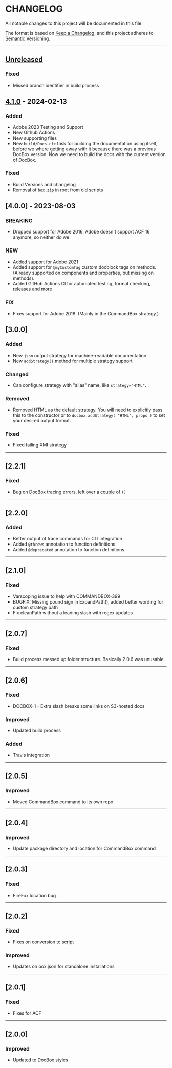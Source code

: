 # CHANGELOG

All notable changes to this project will be documented in this file.

The format is based on [Keep a Changelog](https://keepachangelog.com/en/1.0.0/),
and this project adheres to [Semantic Versioning](https://semver.org/spec/v2.0.0.html).

* * *

## [Unreleased]

### Fixed

- Missed branch identifier in build process

## [4.1.0] - 2024-02-13

### Added

- Adobe 2023 Testing and Support
- New Github Actions
- New supporting files
- New `build/Docs.cfc` task for building the documentation using itself, before we where getting away with it because there was a previous DocBox version. Now we need to build the docs with the current version of DocBox.

### Fixed

- Build Versions and changelog
- Removal of `box.zip` in root from old scripts

## [4.0.0] - 2023-08-03

### BREAKING

- Dropped support for Adobe 2016. Adobe doesn't support ACF 16 anymore, so neither do we.

### NEW

- Added support for Adobe 2021
- Added support for `@myCustomTag` custom docblock tags on methods. (Already supported on components and properties, but missing on methods).
- Added GitHub Actions CI for automated testing, format checking, releases and more

### FIX

- Fixes support for Adobe 2018. (Mainly in the CommandBox strategy.)

## [3.0.0]

### Added

- New `json` output strategy for machine-readable documentation
- New `addStrategy()` method for multiple strategy support

### Changed

- Can configure strategy with "alias" name, like `strategy="HTML"`.

### Removed

- Removed HTML as the default strategy. You will need to explicitly pass this to the constructor or to `docbox.addStrategy( "HTML", props )` to set your desired output format.

### Fixed

- Fixed failing XMI strategy

* * *

## [2.2.1]

### Fixed

- Bug on DocBox tracing errors, left over a couple of `()`

* * *

## [2.2.0]

### Added

- Better output of trace commands for CLI integration
- Added `@throws` annotation to function definitions
- Added `@deprecated` annotation to function definitions

* * *

## [2.1.0]

### Fixed

- Varscoping issue to help with COMMANDBOX-399
- BUGFIX: Missing pound sign in ExpandPath(), added better wording for custom strategy path
- Fix cleanPath without a leading slash with regex updates

* * *

## [2.0.7]

### Fixed

- Build process messed up folder structure. Basically 2.0.6 was unusable

* * *

## [2.0.6]

### Fixed

- DOCBOX-1 - Extra slash breaks some links on S3-hosted docs

### Improved

- Updated build process

### Added

- Travis integration

* * *

## [2.0.5]

### Improved

- Moved CommandBox command to its own repo

* * *

## [2.0.4]

### Improved

- Update package directory and location for CommandBox command

* * *

## [2.0.3]

### Fixed

- FireFox location bug

* * *

## [2.0.2]

### Fixed

- Fixes on conversion to script

### Improved

- Updates on box.json for standalone installations

* * *

## [2.0.1]

### Fixed

- Fixes for ACF

* * *

## [2.0.0]

### Improved

- Updated to DocBox styles

[Unreleased]: https://github.com/Ortus-Solutions/DocBox/compare/v4.1.0...HEAD

[4.1.0]: https://github.com/Ortus-Solutions/DocBox/compare/e6d838c31f224f6a162e95612762f8fa9ee87280...v4.1.0

